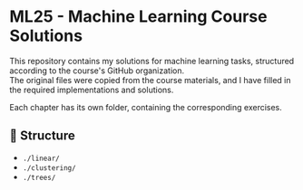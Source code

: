 # ML25 - Machine Learning Course Solutions

This repository contains my solutions for machine learning tasks, structured according to the course's GitHub organization.  
The original files were copied from the course materials, and I have filled in the required implementations and solutions.  

Each chapter has its own folder, containing the corresponding exercises.  

## 📂 Structure
- `./linear/`
- `./clustering/`
- `./trees/`